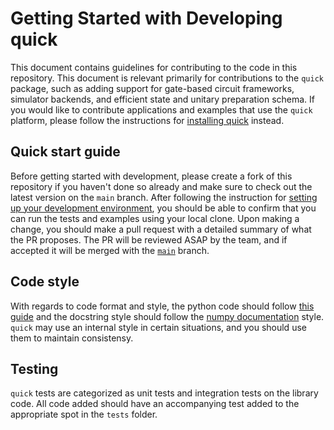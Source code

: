 # Getting Started with Developing quick

This document contains guidelines for contributing to the code in this
repository. This document is relevant primarily for contributions to the `quick`
package, such as adding support for gate-based circuit frameworks, simulator backends,
and efficient state and unitary preparation schema. If you would like to contribute
applications and examples that use the `quick` platform, please follow the instructions
for [installing quick][official_install] instead.

[official_install]: https://qualition.github.io/quick/latest/using/quick_start.html#install-quick

## Quick start guide

Before getting started with development, please create a fork of this repository
if you haven't done so already and make sure to check out the latest version on
the `main` branch. After following the instruction for [setting up your
development environment](./Dev_Setup.md), you should be able to confirm that
you can run the tests and examples using your local clone. Upon making a change,
you should make a pull request with a detailed summary of what the PR proposes.
The PR will be reviewed ASAP by the team, and if accepted it will be merged
with the [`main`](https://github.com/Qualition/quick/tree/main) branch.

## Code style

With regards to code format and style, the python code should follow [this guide](python_style)
and the docstring style should follow the [numpy documentation](numpy_style) style. `quick` may
use an internal style in certain situations, and you should use them to maintain consistensy.

[python_style]: https://google.github.io/styleguide/pyguide.html
[numpy_style]: https://numpydoc.readthedocs.io/en/latest/format.html

## Testing

`quick` tests are categorized as unit tests and integration tests on the library code.
All code added should have an accompanying test added to the appropriate spot in the
`tests` folder.